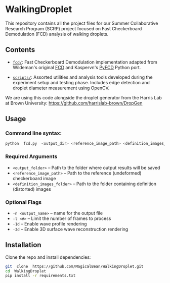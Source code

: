 # WalkingDroplet

This repository contains all the project files for our Summer Collaborative Research Program (SCRP) project focused on Fast Checkerboard Demodulation (FCD) analysis of walking droplets.

## Contents

- [`fcd/`](./fcd): Fast Checkerboard Demodulation implementation adapted from Wildeman's original [FCD](https://github.com/swildeman/fcd) and Kaspervn's [PyFCD](https://github.com/kaspervn/pyfcd) Python port.

- [`scripts/`](./scripts): Assorted utilities and analysis tools developed during the experiment setup and testing phase. Includes edge detection and droplet diameter measurement using OpenCV.

We are using this code alongside the droplet generator from the Harris Lab at Brown University: https://github.com/harrislab-brown/DropGen

## Usage

### Command line syntax:

```bash
python  fcd.py  <output_dir> <reference_image_path> <definition_images_dir> [options]
```

### Required Arguments

- `<output_folder>` – Path to the folder where output results will be saved
- `<reference_image_path>` – Path to the reference (undeformed) checkerboard image
- `<definition_images_folder>` – Path to the folder containing definition (distorted) images

### Optional Flags

- `-n <output_name>` – name for the output file
- `-l <#>` – Limit the number of frames to process
- `-1d` – Enable wave profile rendering
- `-3d` – Enable 3D surface wave reconstruction rendering

## Installation

Clone the repo and install dependencies:
```bash
git  clone  https://github.com/MagicalBean/WalkingDroplet.git
cd  WalkingDroplet
pip install -r requirements.txt
```